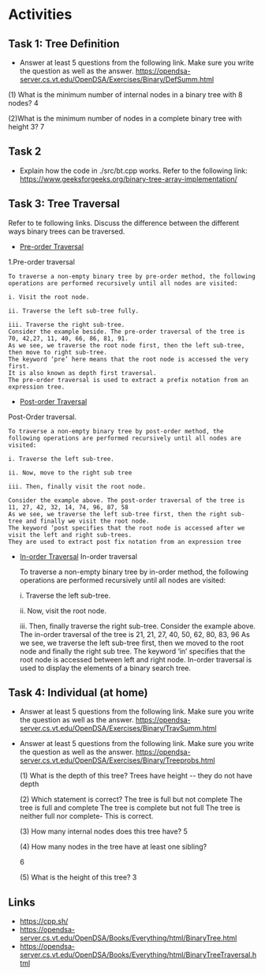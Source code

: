 # Activities

## Task 1: Tree Definition

- Answer at least 5 questions from the following link. Make sure you write the question as well as the answer.
  https://opendsa-server.cs.vt.edu/OpenDSA/Exercises/Binary/DefSumm.html

 (1) What is the minimum number of internal nodes in a binary tree with 8 nodes?
4

(2)What is the minimum number of nodes in a complete binary tree with height 3? 7

## Task 2

- Explain how the code in ./src/bt.cpp works. Refer to the following link:
  https://www.geeksforgeeks.org/binary-tree-array-implementation/

## Task 3: Tree Traversal

Refer to te following links. Discuss the difference between the different ways binary trees can be traversed.

- [Pre-order Traversal](https://opendsa-server.cs.vt.edu/OpenDSA/AV/Binary/btTravPreorderPRO.html)

1.Pre-order traversal

    To traverse a non-empty binary tree by pre-order method, the following operations are performed recursively until all nodes are visited:

    i. Visit the root node.

    ii. Traverse the left sub-tree fully.

    iii. Traverse the right sub-tree.
    Consider the example beside. The pre-order traversal of the tree is 70, 42,27, 11, 40, 66, 86, 81, 91. 
    As we see, we traverse the root node first, then the left sub-tree, then move to right sub-tree.
    The keyword ‘pre’ here means that the root node is accessed the very first.
    It is also known as depth first traversal.
    The pre-order traversal is used to extract a prefix notation from an expression tree.


- [Post-order Traversal](https://opendsa-server.cs.vt.edu/OpenDSA/AV/Binary/btTravPostorderPRO.html)

Post-Order traversal.

    To traverse a non-empty binary tree by post-order method, the following operations are performed recursively until all nodes are visited:

    i. Traverse the left sub-tree.

    ii. Now, move to the right sub tree

    iii. Then, finally visit the root node.

    Consider the example above. The post-order traversal of the tree is 11, 27, 42, 32, 14, 74, 96, 87, 58
    As we see, we traverse the left sub-tree first, then the right sub-tree and finally we visit the root node.
    The keyword ‘post specifies that the root node is accessed after we visit the left and right sub-trees.
    They are used to extract post fix notation from an expression tree



- [In-order Traversal](https://opendsa-server.cs.vt.edu/OpenDSA/AV/Binary/btTravInorderPRO.html)
In-order traversal

    To traverse a non-empty binary tree by in-order method, the following operations are performed recursively until all nodes are visited:

    i. Traverse the left sub-tree.

    ii. Now, visit the root node.

    iii. Then, finally traverse the right sub-tree.
    Consider the example above. The in-order traversal of the tree is 21, 21, 27, 40, 50, 62, 80, 83, 96
    As we see, we traverse the left sub-tree first, then we moved to the root node and finally the right sub tree.
    The keyword ‘in’ specifies that the root node is accessed between left and right node.
    In-order traversal is used to display the elements of a binary search tree.

## Task 4: Individual (at home)

- Answer at least 5 questions from the following link. Make sure you write the question as well as the answer.
  https://opendsa-server.cs.vt.edu/OpenDSA/Exercises/Binary/TravSumm.html
- Answer at least 5 questions from the following link. Make sure you write the question as well as the answer.
  https://opendsa-server.cs.vt.edu/OpenDSA/Exercises/Binary/Treeprobs.html

  (1) What is the depth of this tree?
  Trees have height -- they do not have depth

  (2) Which statement is correct?
The tree is full but not complete
The tree is full and complete
The tree is complete but not full
The tree is neither full nor complete- This is correct.

  (3) How many internal nodes does this tree have? 
    5

  (4) How many nodes in the tree have at least one sibling?

  6

  (5) What is the height of this tree?
  3
## Links

- https://cpp.sh/
- https://opendsa-server.cs.vt.edu/OpenDSA/Books/Everything/html/BinaryTree.html
- https://opendsa-server.cs.vt.edu/OpenDSA/Books/Everything/html/BinaryTreeTraversal.html
